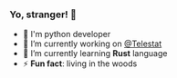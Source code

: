 ### Yo, stranger! 👋
- 🧠 I'm python developer
- 🔭 I’m currently working on [@Telestat](https://github.com/Telestat)
- 🌱 I’m currently learning **Rust** language
- ⚡ **Fun fact**: living in the woods
<!--
**ObsidianDestroyer/ObsidianDestroyer** is a ✨ _special_ ✨ repository because its `README.md` (this file) appears on your GitHub profile.

Here are some ideas to get you started:


- 🌱 I’m currently learning ...
- 👯 I’m looking to collaborate on ...
- 🤔 I’m looking for help with ...
- 💬 Ask me about ...
- 📫 How to reach me: ...
- 😄 Pronouns: ...

-->
